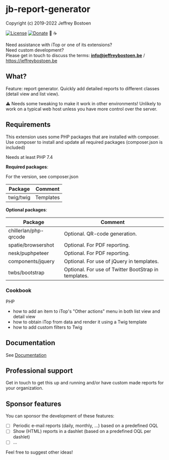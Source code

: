 # jb-report-generator

Copyright (c) 2019-2022 Jeffrey Bostoen

[![License](https://img.shields.io/github/license/jbostoen/iTop-custom-extensions)](https://github.com/jbostoen/iTop-custom-extensions/blob/master/license.md)
[![Donate](https://img.shields.io/badge/Donate-PayPal-green.svg)](https://www.paypal.me/jbostoen)
🍻 ☕

Need assistance with iTop or one of its extensions?  
Need custom development?  
Please get in touch to discuss the terms: **info@jeffreybostoen.be** / https://jeffreybostoen.be

## What?

Feature: report generator. Quickly add detailed reports to different classes (detail view and list view).  

⚠ Needs some tweaking to make it work in other environments! Unlikely to work on a typical web host unless you have more control over the server.


## Requirements

This extension uses some PHP packages that are installed with composer.  
Use composer to install and update all required packages (composer.json is included)

Needs at least PHP 7.4


**Required packages**:

For the version, see composer.json

| Package 	                 | Comment                                                         |
|--------------------------- | --------------------------------------------------------------  |
| twig/twig                  | Templates                                                       |


**Optional packages**:

| Package 	                 | Comment                                                         |
|--------------------------- | --------------------------------------------------------------  |
| chillerlan/php-qrcode      | Optional. QR-code generation.                                   |
| spatie/browsershot         | Optional. For PDF reporting.                                    |
| nesk/puphpeteer            | Optional. For PDF reporting.                                    |
| components/jquery          | Optional. For use of jQuery in templates.                       |
| twbs/bootstrap             | Optional. For use of Twitter BootStrap in templates.            |



### Cookbook

PHP
* how to add an item to iTop's "Other actions" menu in both list view and detail view
* how to obtain iTop from data and render it using a Twig template
* how to add custom filters to Twig


## Documentation
See [Documentation](documentation.md)

## Professional support

Get in touch to get this up and running and/or have custom made reports for your organization.


## Sponsor features

You can sponsor the development of these features:

- [ ] Periodic e-mail reports (daily, monthly, ...) based on a predefined OQL
- [ ] Show (HTML) reports in a dashlet (based on a predefined OQL per dashlet)
- [ ] ...

Feel free to suggest other ideas!
